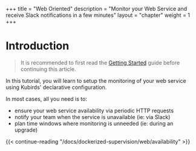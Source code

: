 +++
title = "Web Oriented"
description = "Monitor your Web Service and receive Slack notifications in a few minutes"
layout = "chapter"
weight = 1
+++

# Introduction

> It is recommended to first read the [Getting Started](/getting-started) guide before continuing this article.

In this tutorial, you will learn to setup the monitoring of your web service using Kubirds' declarative configuration.

In most cases, all you need is to:

 - ensure your web service availability via periodic HTTP requests
 - notify your team when the service is unavailable (ie: via Slack)
 - plan time windows where monitoring is unneeded (ie: during an upgrade)

{{< continue-reading "/docs/dockerized-supervision/web/availability" >}}
